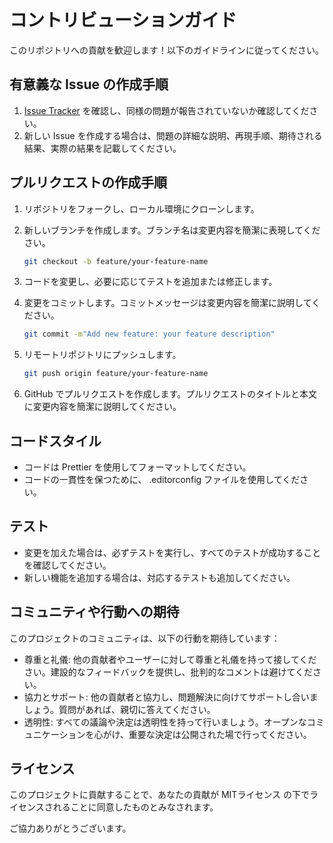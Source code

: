 # コントリビューションガイド

このリポジトリへの貢献を歓迎します！以下のガイドラインに従ってください。

## 有意義な Issue の作成手順

1. [Issue Tracker](https://github.com/orukRed/tyranosyntax/issues) を確認し、同様の問題が報告されていないか確認してください。
2. 新しい Issue を作成する場合は、問題の詳細な説明、再現手順、期待される結果、実際の結果を記載してください。

## プルリクエストの作成手順

1. リポジトリをフォークし、ローカル環境にクローンします。
2. 新しいブランチを作成します。ブランチ名は変更内容を簡潔に表現してください。

   ```sh
   git checkout -b feature/your-feature-name
   ```

3. コードを変更し、必要に応じてテストを追加または修正します。
4. 変更をコミットします。コミットメッセージは変更内容を簡潔に説明してください。

    ```sh
    git commit -m"Add new feature: your feature description"
    ```

5. リモートリポジトリにプッシュします。

    ```sh
    git push origin feature/your-feature-name
    ```

6. GitHub でプルリクエストを作成します。プルリクエストのタイトルと本文に変更内容を簡潔に説明してください。

## コードスタイル

- コードは Prettier を使用してフォーマットしてください。
- コードの一貫性を保つために、 .editorconfig ファイルを使用してください。

## テスト

- 変更を加えた場合は、必ずテストを実行し、すべてのテストが成功することを確認してください。
- 新しい機能を追加する場合は、対応するテストも追加してください。

## コミュニティや行動への期待

このプロジェクトのコミュニティは、以下の行動を期待しています：

- 尊重と礼儀: 他の貢献者やユーザーに対して尊重と礼儀を持って接してください。建設的なフィードバックを提供し、批判的なコメントは避けてください。
- 協力とサポート: 他の貢献者と協力し、問題解決に向けてサポートし合いましょう。質問があれば、親切に答えてください。
- 透明性: すべての議論や決定は透明性を持って行いましょう。オープンなコミュニケーションを心がけ、重要な決定は公開された場で行ってください。

## ライセンス

このプロジェクトに貢献することで、あなたの貢献が MITライセンス の下でライセンスされることに同意したものとみなされます。

ご協力ありがとうございます。
